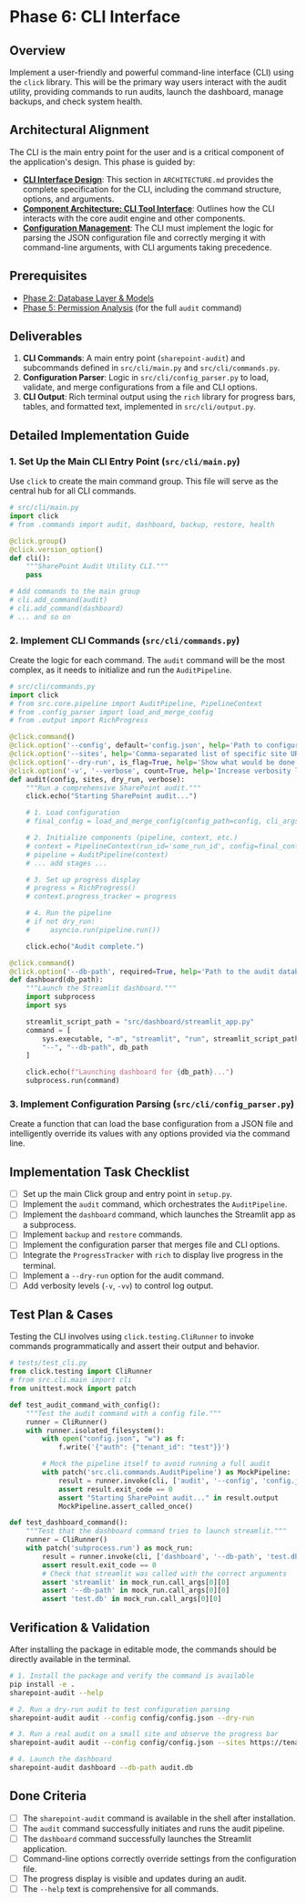 # Phase 6: CLI Interface

## Overview

Implement a user-friendly and powerful command-line interface (CLI) using the `click` library. This will be the primary way users interact with the audit utility, providing commands to run audits, launch the dashboard, manage backups, and check system health.

## Architectural Alignment

The CLI is the main entry point for the user and is a critical component of the application's design. This phase is guided by:

- **[CLI Interface Design](https://github.com/danielbloom/SharepointAudit/blob/main/ARCHITECTURE.md#cli-interface-design)**: This section in `ARCHITECTURE.md` provides the complete specification for the CLI, including the command structure, options, and arguments.
- **[Component Architecture: CLI Tool Interface](https://github.com/danielbloom/SharepointAudit/blob/main/ARCHITECTURE.md#system-components)**: Outlines how the CLI interacts with the core audit engine and other components.
- **[Configuration Management](https://github.com/danielbloom/SharepointAudit/blob/main/ARCHITECTURE.md#configuration-management)**: The CLI must implement the logic for parsing the JSON configuration file and correctly merging it with command-line arguments, with CLI arguments taking precedence.

## Prerequisites

- [Phase 2: Database Layer & Models](./COMPLETE_phase_2_database.md)
- [Phase 5: Permission Analysis](./phase_5_permissions.md) (for the full `audit` command)

## Deliverables

1.  **CLI Commands**: A main entry point (`sharepoint-audit`) and subcommands defined in `src/cli/main.py` and `src/cli/commands.py`.
2.  **Configuration Parser**: Logic in `src/cli/config_parser.py` to load, validate, and merge configurations from a file and CLI options.
3.  **CLI Output**: Rich terminal output using the `rich` library for progress bars, tables, and formatted text, implemented in `src/cli/output.py`.

## Detailed Implementation Guide

### 1. Set Up the Main CLI Entry Point (`src/cli/main.py`)

Use `click` to create the main command group. This file will serve as the central hub for all CLI commands.

```python
# src/cli/main.py
import click
# from .commands import audit, dashboard, backup, restore, health

@click.group()
@click.version_option()
def cli():
    """SharePoint Audit Utility CLI."""
    pass

# Add commands to the main group
# cli.add_command(audit)
# cli.add_command(dashboard)
# ... and so on
```

### 2. Implement CLI Commands (`src/cli/commands.py`)

Create the logic for each command. The `audit` command will be the most complex, as it needs to initialize and run the `AuditPipeline`.

```python
# src/cli/commands.py
import click
# from src.core.pipeline import AuditPipeline, PipelineContext
# from .config_parser import load_and_merge_config
# from .output import RichProgress

@click.command()
@click.option('--config', default='config.json', help='Path to configuration file.')
@click.option('--sites', help='Comma-separated list of specific site URLs to audit.')
@click.option('--dry-run', is_flag=True, help='Show what would be done without making API calls.')
@click.option('-v', '--verbose', count=True, help='Increase verbosity level.')
def audit(config, sites, dry_run, verbose):
    """Run a comprehensive SharePoint audit."""
    click.echo("Starting SharePoint audit...")

    # 1. Load configuration
    # final_config = load_and_merge_config(config_path=config, cli_args={'sites': sites})

    # 2. Initialize components (pipeline, context, etc.)
    # context = PipelineContext(run_id='some_run_id', config=final_config)
    # pipeline = AuditPipeline(context)
    # ... add stages ...

    # 3. Set up progress display
    # progress = RichProgress()
    # context.progress_tracker = progress

    # 4. Run the pipeline
    # if not dry_run:
    #     asyncio.run(pipeline.run())

    click.echo("Audit complete.")

@click.command()
@click.option('--db-path', required=True, help='Path to the audit database file.')
def dashboard(db_path):
    """Launch the Streamlit dashboard."""
    import subprocess
    import sys

    streamlit_script_path = "src/dashboard/streamlit_app.py"
    command = [
        sys.executable, "-m", "streamlit", "run", streamlit_script_path,
        "--", "--db-path", db_path
    ]

    click.echo(f"Launching dashboard for {db_path}...")
    subprocess.run(command)

```

### 3. Implement Configuration Parsing (`src/cli/config_parser.py`)

Create a function that can load the base configuration from a JSON file and intelligently override its values with any options provided via the command line.

## Implementation Task Checklist

- [ ] Set up the main Click group and entry point in `setup.py`.
- [ ] Implement the `audit` command, which orchestrates the `AuditPipeline`.
- [ ] Implement the `dashboard` command, which launches the Streamlit app as a subprocess.
- [ ] Implement `backup` and `restore` commands.
- [ ] Implement the configuration parser that merges file and CLI options.
- [ ] Integrate the `ProgressTracker` with `rich` to display live progress in the terminal.
- [ ] Implement a `--dry-run` option for the audit command.
- [ ] Add verbosity levels (`-v`, `-vv`) to control log output.

## Test Plan & Cases

Testing the CLI involves using `click.testing.CliRunner` to invoke commands programmatically and assert their output and behavior.

```python
# tests/test_cli.py
from click.testing import CliRunner
# from src.cli.main import cli
from unittest.mock import patch

def test_audit_command_with_config():
    """Test the audit command with a config file."""
    runner = CliRunner()
    with runner.isolated_filesystem():
        with open("config.json", "w") as f:
            f.write('{"auth": {"tenant_id": "test"}}')

        # Mock the pipeline itself to avoid running a full audit
        with patch('src.cli.commands.AuditPipeline') as MockPipeline:
            result = runner.invoke(cli, ['audit', '--config', 'config.json'])
            assert result.exit_code == 0
            assert "Starting SharePoint audit..." in result.output
            MockPipeline.assert_called_once()

def test_dashboard_command():
    """Test that the dashboard command tries to launch streamlit."""
    runner = CliRunner()
    with patch('subprocess.run') as mock_run:
        result = runner.invoke(cli, ['dashboard', '--db-path', 'test.db'])
        assert result.exit_code == 0
        # Check that streamlit was called with the correct arguments
        assert 'streamlit' in mock_run.call_args[0][0]
        assert '--db-path' in mock_run.call_args[0][0]
        assert 'test.db' in mock_run.call_args[0][0]
```

## Verification & Validation

After installing the package in editable mode, the commands should be directly available in the terminal.

```bash
# 1. Install the package and verify the command is available
pip install -e .
sharepoint-audit --help

# 2. Run a dry-run audit to test configuration parsing
sharepoint-audit audit --config config/config.json --dry-run

# 3. Run a real audit on a small site and observe the progress bar
sharepoint-audit audit --config config/config.json --sites https://tenant.sharepoint.com/sites/small_test

# 4. Launch the dashboard
sharepoint-audit dashboard --db-path audit.db
```

## Done Criteria

- [ ] The `sharepoint-audit` command is available in the shell after installation.
- [ ] The `audit` command successfully initiates and runs the audit pipeline.
- [ ] The `dashboard` command successfully launches the Streamlit application.
- [ ] Command-line options correctly override settings from the configuration file.
- [ ] The progress display is visible and updates during an audit.
- [ ] The `--help` text is comprehensive for all commands.
